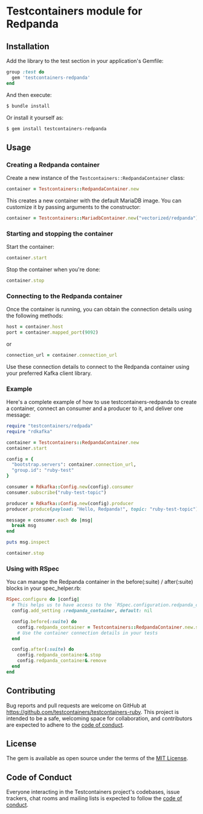 # Testcontainers module for Redpanda

## Installation

Add the library to the test section in your application's Gemfile:

```ruby
group :test do
  gem 'testcontainers-redpanda'
end
```

And then execute:

```bash
$ bundle install
```

Or install it yourself as:

```bash
$ gem install testcontainers-redpanda
```

## Usage

### Creating a Redpanda container

Create a new instance of the `Testcontainers::RedpandaContainer` class:

```ruby
container = Testcontainers::RedpandaContainer.new
```


This creates a new container with the default MariaDB image. You can customize it by passing arguments to the constructor:

```ruby
container = Testcontainers::MariadbContainer.new("vectorized/redpanda")
```

### Starting and stopping the container

Start the container:

```ruby
container.start
```


Stop the container when you're done:

```ruby
container.stop
```

### Connecting to the Redpanda container

Once the container is running, you can obtain the connection details using the following methods:

```ruby
host = container.host
port = container.mapped_port(9092)
```

or

```ruby
connection_url = container.connection_url
```


Use these connection details to connect to the Redpanda container using your preferred Kafka client library.



### Example

Here's a complete example of how to use testcontainers-redpanda to create a container, connect an consumer and a producer to it, and deliver one message:

```ruby
require "testcontainers/redpada"
require "rdkafka"

container = Testcontainers::RedpandaContainer.new
container.start

config = {
  "bootstrap.servers": container.connection_url,
  "group.id": "ruby-test"
}

consumer = Rdkafka::Config.new(config).consumer
consumer.subscribe("ruby-test-topic")

producer = Rdkafka::Config.new(config).producer
producer.produce(payload: "Hello, Redpanda!", topic: "ruby-test-topic").wait

message = consumer.each do |msg|
  break msg
end

puts msg.inspect

container.stop
```

### Using with RSpec

You can manage the Redpanda container in the before(:suite) / after(:suite) blocks in your spec_helper.rb:

```ruby
RSpec.configure do |config|
  # This helps us to have access to the `RSpec.configuration.redpanda_container` without using global variables.
  config.add_setting :redpanda_container, default: nil

  config.before(:suite) do
    config.redpanda_container = Testcontainers::RedpandaContainer.new.start
    # Use the container connection details in your tests
  end

  config.after(:suite) do
    config.redpanda_container&.stop
    config.redpanda_container&.remove
  end
end
```

## Contributing

Bug reports and pull requests are welcome on GitHub at https://github.com/testcontainers/testcontainers-ruby. This project is intended to be a safe, welcoming space for collaboration, and contributors are expected to adhere to the [code of conduct](https://github.com/testcontainers/testcontainers-ruby/blob/main/CODE_OF_CONDUCT.md).

## License

The gem is available as open source under the terms of the [MIT License](https://opensource.org/licenses/MIT).

## Code of Conduct

Everyone interacting in the Testcontainers project's codebases, issue trackers, chat rooms and mailing lists is expected to follow the [code of conduct](https://github.com/testcontainers/testcontainers-ruby/blob/main/CODE_OF_CONDUCT.md).

